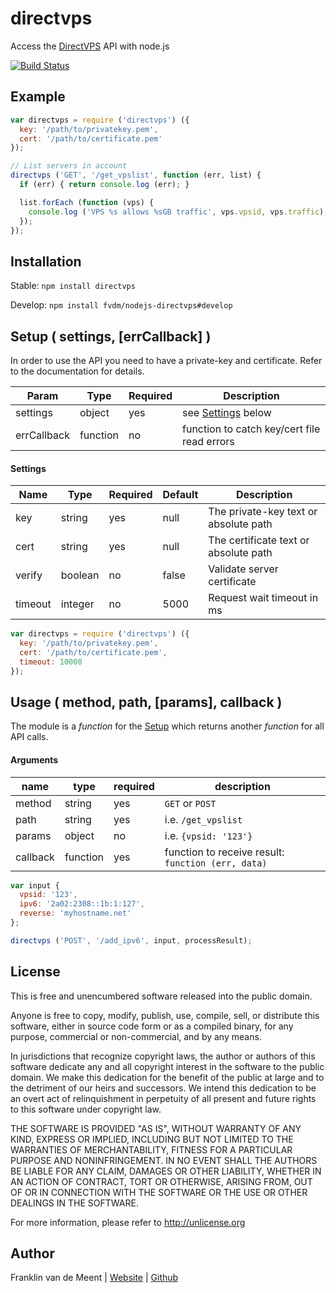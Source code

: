 directvps
=========

Access the [DirectVPS](https://www.directvps.nl/) API with node.js

[![Build Status](https://travis-ci.org/fvdm/nodejs-directvps.svg?branch=master)](https://travis-ci.org/fvdm/nodejs-directvps)


Example
-------

```js
var directvps = require ('directvps') ({
  key: '/path/to/privatekey.pem',
  cert: '/path/to/certificate.pem'
});

// List servers in account
directvps ('GET', '/get_vpslist', function (err, list) {
  if (err) { return console.log (err); }

  list.forEach (function (vps) {
    console.log ('VPS %s allows %sGB traffic', vps.vpsid, vps.traffic);
  });
});
```


Installation
------------

Stable: `npm install directvps`

Develop: `npm install fvdm/nodejs-directvps#develop`


Setup ( settings, [errCallback] )
-----

In order to use the API you need to have a private-key and certificate.
Refer to the documentation for details.


Param       | Type     | Required | Description
------------|----------|----------|--------------------------------------------
settings    | object   | yes      | see [Settings](#settings) below
errCallback | function | no       | function to catch key/cert file read errors


#### Settings

Name    | Type    | Required | Default | Description                     
--------|---------|----------|---------|--------------------------------------
key     | string  | yes      | null    | The private-key text or absolute path
cert    | string  | yes      | null    | The certificate text or absolute path
verify  | boolean | no       | false   | Validate server certificate
timeout | integer | no       | 5000    | Request wait timeout in ms


```js
var directvps = require ('directvps') ({
  key: '/path/to/privatekey.pem',
  cert: '/path/to/certificate.pem',
  timeout: 10000
});
```


Usage ( method, path, [params], callback )
-----

The module is a _function_ for the [Setup](#setup) which returns another _function_ for all API calls.


#### Arguments

name     | type     | required | description
---------|----------|----------|---------------------------------------------------
method   | string   | yes      | `GET` or `POST`
path     | string   | yes      | i.e. `/get_vpslist`
params   | object   | no       | i.e. `{vpsid: '123'}`
callback | function | yes      | function to receive result: `function (err, data)`


```js
var input {
  vpsid: '123',
  ipv6: '2a02:2308::1b:1:127',
  reverse: 'myhostname.net'
};

directvps ('POST', '/add_ipv6', input, processResult);
```

License
-------

This is free and unencumbered software released into the public domain.

Anyone is free to copy, modify, publish, use, compile, sell, or
distribute this software, either in source code form or as a compiled
binary, for any purpose, commercial or non-commercial, and by any
means.

In jurisdictions that recognize copyright laws, the author or authors
of this software dedicate any and all copyright interest in the
software to the public domain. We make this dedication for the benefit
of the public at large and to the detriment of our heirs and
successors. We intend this dedication to be an overt act of
relinquishment in perpetuity of all present and future rights to this
software under copyright law.

THE SOFTWARE IS PROVIDED "AS IS", WITHOUT WARRANTY OF ANY KIND,
EXPRESS OR IMPLIED, INCLUDING BUT NOT LIMITED TO THE WARRANTIES OF
MERCHANTABILITY, FITNESS FOR A PARTICULAR PURPOSE AND NONINFRINGEMENT.
IN NO EVENT SHALL THE AUTHORS BE LIABLE FOR ANY CLAIM, DAMAGES OR
OTHER LIABILITY, WHETHER IN AN ACTION OF CONTRACT, TORT OR OTHERWISE,
ARISING FROM, OUT OF OR IN CONNECTION WITH THE SOFTWARE OR THE USE OR
OTHER DEALINGS IN THE SOFTWARE.

For more information, please refer to <http://unlicense.org>


Author
------

Franklin van de Meent
| [Website](https://frankl.in)
| [Github](https://github.com/fvdm)
